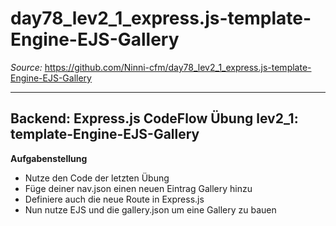 # day78_lev2_1_express.js-template-Engine-EJS-Gallery

_Source:_ https://github.com/Ninni-cfm/day78_lev2_1_express.js-template-Engine-EJS-Gallery

---

## Backend: Express.js CodeFlow Übung lev2_1: template-Engine-EJS-Gallery

**Aufgabenstellung**

-   Nutze den Code der letzten Übung
-   Füge deiner nav.json einen neuen Eintrag Gallery hinzu
-   Definiere auch die neue Route in Express.js
-   Nun nutze EJS und die gallery.json um eine Gallery zu bauen
